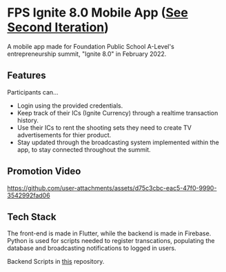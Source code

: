 # FPS Ignite 8.0 Mobile App (<a href="https://github.com/thenoisyninga/fps_ignite_mobile_app_2">See Second Iteration</a>)

A mobile app made for Foundation Public School A-Level's entrepreneurship summit, "Ignite 8.0" in February 2022.

## Features
Participants can...
  - Login using the provided credentials.
  - Keep track of their ICs (Ignite Currency) through a realtime transaction history.
  - Use their ICs to rent the shooting sets they need to create TV advertisements for thier product.
  - Stay updated through the broadcasting system implemented within the app, to stay connected throughout the summit.

## Promotion Video
https://github.com/user-attachments/assets/d75c3cbc-eac5-47f0-9990-3542992fad06

## Tech Stack
The front-end is made in Flutter, while the backend is made in Firebase. Python is used for scripts needed to register transcations, populating the database and broadcasting notifications to logged in users.

Backend Scripts in <a href="https://github.com/C41f0N/Ignite_Mobile_App_Backend_Scripts">this<a/> repository.
